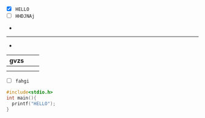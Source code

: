 * [x] `HELLO`
* [ ] `HHDJNAj`
*

***

*

| gvzs |   |   |
| ---- | - | - |
|      |   |   |
|      |   |   |

* [ ] `fahgi`

```c
#include<stdio.h>
int main(){
  printf("HELLO");
}
```